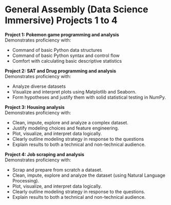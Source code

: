 # General Assembly (Data Science Immersive) Projects 1 to 4

**Project 1: Pokemon game programming and analysis** <br>
Demonstrates proficiency with:

- Command of basic Python data structures
- Command of basic Python syntax and control flow
- Comfort with calculating basic descriptive statistics

**Project 2: SAT and Drug programming and analysis** <br>
Demonstrates proficiency with:

- Analyze diverse datasets
- Visualize and interpret plots using Matplotlib and Seaborn.
- Form hypotheses and justify them with solid statistical testing in NumPy.

**Project 3: Housing analysis** <br>
Demonstrates proficiency with:

- Clean, impute, explore and analyze a complex dataset.
- Justify modeling choices and feature engineering.
- Plot, visualize, and interpret data logically.
- Clearly outline modeling strategy in response to the questions
- Explain results to both a technical and non-technical audience.

**Project 4: Job scraping and analysis** <br>
Demonstrates proficiency with:

- Scrap and prepare from scratch a dataset.
- Clean, impute, explore and analyze the dataset (using Natural Language Processing).
- Plot, visualize, and interpret data logically.
- Clearly outline modeling strategy in response to the questions.
- Explain results to both a technical and non-technical audience.
